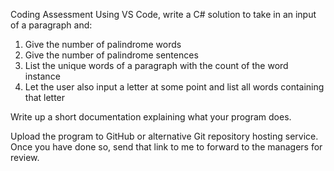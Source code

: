 Coding Assessment
Using VS Code, write a C# solution to take in an input of a paragraph and:
1) Give the number of palindrome words
2) Give the number of palindrome sentences
3) List the unique words of a paragraph with the count of the word instance
4) Let the user also input a letter at some point and list all words containing that letter 

Write up a short documentation explaining what your program does.

Upload the program to GitHub or alternative Git repository hosting service. Once you have done so, send that link to me to forward to the managers for review. 
